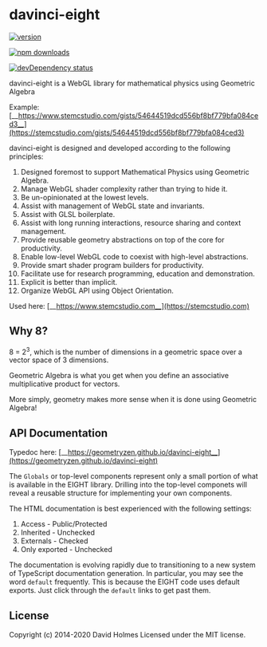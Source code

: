 # davinci-eight

[![version](https://img.shields.io/npm/v/davinci-eight.svg)](https://www.npmjs.com/package/davinci-eight) 

[![npm downloads](https://img.shields.io/npm/dm/davinci-eight.svg)](https://npm-stat.com/charts.html?package=davinci-eight&from=2020-06-01) 

<!--
[![Build Status](https://travis-ci.org/geometryzen/davinci-eight.svg)](https://travis-ci.org/geometryzen/davinci-eight) 
-->

[![devDependency status](https://david-dm.org/geometryzen/davinci-eight/dev-status.svg)](https://david-dm.org/geometryzen/davinci-eight?type=dev)

davinci-eight is a WebGL library for mathematical physics using Geometric Algebra

Example: [__https://www.stemcstudio.com/gists/54644519dcd556bf8bf779bfa084ced3__](https://stemcstudio.com/gists/54644519dcd556bf8bf779bfa084ced3)

davinci-eight is designed and developed according to the following principles:

1. Designed foremost to support Mathematical Physics using Geometric Algebra.
2. Manage WebGL shader complexity rather than trying to hide it.
3. Be un-opinionated at the lowest levels.
4. Assist with management of WebGL state and invariants.
5. Assist with GLSL boilerplate.
6. Assist with long running interactions, resource sharing and context management.
7. Provide reusable geometry abstractions on top of the core for productivity.
8. Enable low-level WebGL code to coexist with high-level abstractions.
9. Provide smart shader program builders for productivity.
10. Facilitate use for research programming, education and demonstration.
11. Explicit is better than implicit.
12. Organize WebGL API using Object Orientation.

Used here: [__https://www.stemcstudio.com__](https://stemcstudio.com)

## Why 8?

8 = 2<sup>3</sup>, which is the number of dimensions in a geometric space over a vector space of 3 dimensions.

Geometric Algebra is what you get when you define an associative multiplicative product for vectors.

More simply, geometry makes more sense when it is done using Geometric Algebra!

## API Documentation

Typedoc here: [__https://geometryzen.github.io/davinci-eight__](https://geometryzen.github.io/davinci-eight)

The `Globals` or top-level components represent only a small portion of what is available in the EIGHT library.
Drilling into the top-level componets will reveal a reusable structure for implementing your own components.

The HTML documentation is best experienced with the following settings:

1. Access        - Public/Protected
2. Inherited     - Unchecked
3. Externals     - Checked
4. Only exported - Unchecked

The documentation is evolving rapidly due to transitioning to a new system of TypeScript documentation generation.
In particular, you may see the word `default` frequently. This is because the EIGHT code uses default exports.
Just click through the `default` links to get past them.

## License
Copyright (c) 2014-2020 David Holmes
Licensed under the MIT license.
